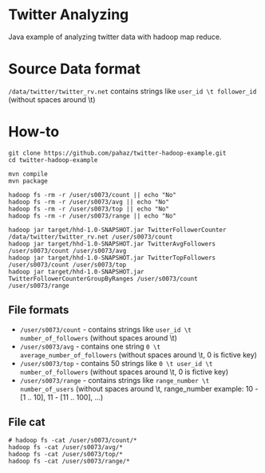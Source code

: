 # Twitter Analyzing

Java example of analyzing twitter data with hadoop map reduce.

# Source Data format
`/data/twitter/twitter_rv.net` contains strings like `user_id \t follower_id` (without spaces around \t)

# How-to

    git clone https://github.com/pahaz/twitter-hadoop-example.git
    cd twitter-hadoop-example
    
    mvn compile
    mvn package
    
    hadoop fs -rm -r /user/s0073/count || echo "No"
    hadoop fs -rm -r /user/s0073/avg || echo "No"
    hadoop fs -rm -r /user/s0073/top || echo "No"
    hadoop fs -rm -r /user/s0073/range || echo "No"
    
    hadoop jar target/hhd-1.0-SNAPSHOT.jar TwitterFollowerCounter /data/twitter/twitter_rv.net /user/s0073/count
    hadoop jar target/hhd-1.0-SNAPSHOT.jar TwitterAvgFollowers /user/s0073/count /user/s0073/avg
    hadoop jar target/hhd-1.0-SNAPSHOT.jar TwitterTopFollowers /user/s0073/count /user/s0073/top
    hadoop jar target/hhd-1.0-SNAPSHOT.jar TwitterFollowerCounterGroupByRanges /user/s0073/count /user/s0073/range

## File formats

 - `/user/s0073/count` - contains strings like `user_id \t number_of_followers` (without spaces around \t)
 - `/user/s0073/avg` - contains one string `0 \t average_number_of_followers` (without spaces around \t, 0 is fictive key)
 - `/user/s0073/top` - contains 50 strings like `0 \t user_id \t number_of_followers` (without spaces around \t, 0 is fictive key)
 - `/user/s0073/range` - contains strings like `range_number \t number_of_users` (without spaces around \t, range_number example: 10 - [1 .. 10], 11 - [11 .. 100], ...)

## File cat

    # hadoop fs -cat /user/s0073/count/*
    hadoop fs -cat /user/s0073/avg/*
    hadoop fs -cat /user/s0073/top/*
    hadoop fs -cat /user/s0073/range/*

